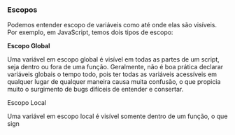 ### Escopos

Podemos entender escopo de variáveis como até onde elas são visíveis. Por exemplo, em JavaScript, temos dois tipos de escopo:

**Escopo Global**

Uma variável em escopo global é visível em todas as partes de um script, seja dentro ou fora de uma função. Geralmente, não é boa prática declarar variáveis globais o tempo todo, pois ter todas as variáveis acessíveis em qualquer lugar de qualquer maneira causa muita confusão, o que propicia muito o surgimento de bugs difíceis de entender e consertar.

Escopo Local

Uma variável em escopo local é visível somente dentro de um função, o que sign

